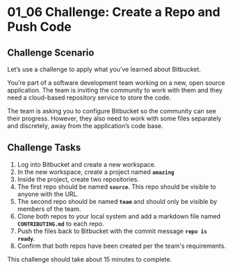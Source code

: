 # 01_06 Challenge: Create a Repo and Push Code

## Challenge Scenario
Let’s use a challenge to apply what you’ve learned about Bitbucket.

You’re part of a software development team working on a new, open source application.  The team is inviting the community to work with them and they need a cloud-based repository service to store the code.

The team is asking you to configure Bitbucket so the community can see their progress.  However, they also need to work with some files separately and discretely, away from the application’s code base.

## Challenge Tasks
1. Log into Bitbucket and create a new workspace.
1. In the new workspace, create a project named **`amazing`**
1. Inside the project, create two repositories.
1. The first repo should be named **`source`**.  This repo should be visible to anyone with the URL.
1. The second repo should be named **`team`** and should only be visible by members of the team.
1. Clone both repos to your local system and add a markdown file named **`CONTRIBUTING.md`** to each repo.
1. Push the files back to Bitbucket with the commit message **`repo is ready`**.
1. Confirm that both repos have been created per the team's requirements.

This challenge should take about 15 minutes to complete.
